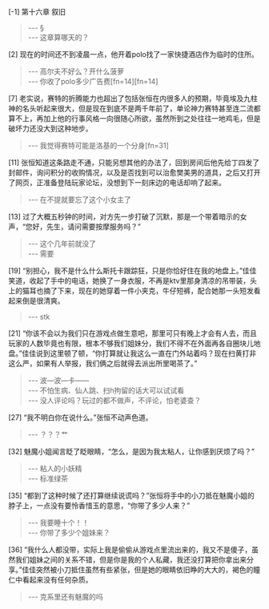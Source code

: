 
[-1] 第十六章 叙旧
>--- §<br>
>--- 这章算哪天的？<br>

[2] 现在的时间还不到凌晨一点，他开着polo找了一家快捷酒店作为临时的住所。
>--- 高尔夫不好么？开什么菠萝<br>
>--- 你收了polo多少广告费[fn=14][fn=14]<br>

[7] 老实说，赛特的折腾能力也超出了包括张恒在内很多人的预期，毕竟埃及九柱神的名头听起来很大，但是现在到底不是两千年前了，单论神力赛特甚至连二流都算不上，再加上他的行事风格一向很随心所欲，虽然所到之处往往一地鸡毛，但是破坏力还没大到这种地步。
>--- 我觉得赛特可能是洛基的一个分身[fn=31]<br>

[11] 张恒知道这条路走不通，只能另想其他的办法了，回到房间后他先给丁四发了封邮件，询问积分的收购情况，以及是否找到可以治愈樊美男的道具，之后又打开了网页，正准备登陆玩家论坛，没想到下一刻床边的电话却响了起来。
>--- 在不提就要忘了这个小女主了<br>

[13] 过了大概五秒钟的时间，对方先一步打破了沉默，那是一个带着暗示的女声，“您好，先生，请问需要按摩服务吗？”
>--- 这个几年前就没了<br>
>--- 需要<br>

[19] “别担心，我不是什么什么斯托卡跟踪狂，只是你恰好住在我的地盘上。”佳佳笑道，收起了手中的电话，她换了一身衣服，不再是ktv里那身清凉的吊带装，头上的猫耳也摘了下来，现在的她穿着一件小夹克，牛仔短裤，配合她那一头短发看起来倒是很清爽。
>--- stk<br>

[21] “你该不会以为我们只在游戏点做生意吧，那里可只有晚上才会有人去，而且玩家的人数毕竟也有限，根本不够我们姐妹分，我们不得不在外面再各自圈块儿地盘。”佳佳说到这里顿了顿，“你打算就让我这么一直在门外站着吗？现在扫黄打非这么严，如果有人举报，我们俩之后就得去派出所里喝茶了。”
>--- 波—波—卡——<br>
>--- 不怕生病、仙人跳、扫h拘留的话大可以试试看<br>
>--- 没人评论吗？玩过的都不做声，不评论，怕老婆查？<br>

[27] “我不明白你在说什么。”张恒不动声色道。
>--- ？？？艹<br>

[32] 魅魔小姐闻言眨了眨眼睛，“怎么，是因为我太粘人，让你感到厌烦了吗？”
>--- 粘人的小妖精<br>
>--- 标准绿茶<br>

[35] “都到了这种时候了还打算继续说谎吗？”张恒将手中的小刀抵在魅魔小姐的脖子上，一点没有要怜香惜玉的意思，“你带了多少人来？”
>--- 我要睡十个！！<br>
>--- 你带了多少个姐妹来？<br>

[36] “我什么人都没带，实际上我是偷偷从游戏点里流出来的，我又不是傻子，虽然我们姐妹之间的关系不错，但是你是我的个人私藏，我还没打算把你拿出来分享。”佳佳突然被小刀抵住虽然有些紧张，但是她的眼睛依旧睁的大大的，褐色的瞳仁中看起来没有任何杂质。
>--- 克系里还有魅魔的吗<br>
